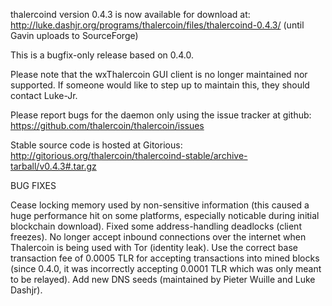 thalercoind version 0.4.3 is now available for download at:
http://luke.dashjr.org/programs/thalercoin/files/thalercoind-0.4.3/ (until Gavin uploads to SourceForge)

This is a bugfix-only release based on 0.4.0.

Please note that the wxThalercoin GUI client is no longer maintained nor supported. If someone would like to step up to maintain this, they should contact Luke-Jr.

Please report bugs for the daemon only using the issue tracker at github:
https://github.com/thalercoin/thalercoin/issues

Stable source code is hosted at Gitorious:
http://gitorious.org/thalercoin/thalercoind-stable/archive-tarball/v0.4.3#.tar.gz

BUG FIXES

Cease locking memory used by non-sensitive information (this caused a huge performance hit on some platforms, especially noticable during initial blockchain download).
Fixed some address-handling deadlocks (client freezes).
No longer accept inbound connections over the internet when Thalercoin is being used with Tor (identity leak).
Use the correct base transaction fee of 0.0005 TLR for accepting transactions into mined blocks (since 0.4.0, it was incorrectly accepting 0.0001 TLR which was only meant to be relayed).
Add new DNS seeds (maintained by Pieter Wuille and Luke Dashjr).

